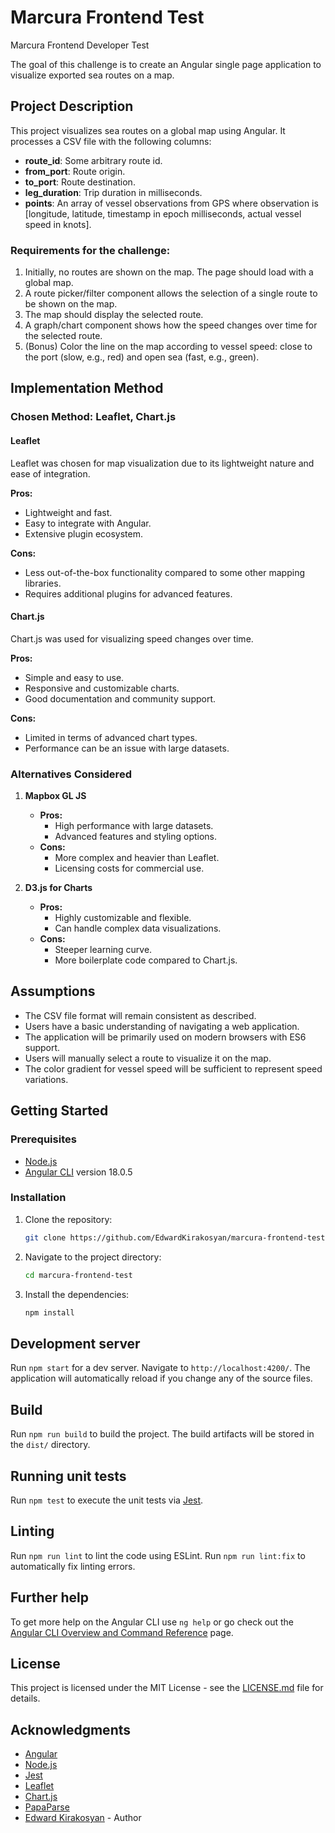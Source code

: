 # Marcura Frontend Test

Marcura Frontend Developer Test

The goal of this challenge is to create an Angular single page application to visualize exported sea routes on a map.

## Project Description

This project visualizes sea routes on a global map using Angular. It processes a CSV file with the following columns:

- **route_id**: Some arbitrary route id.
- **from_port**: Route origin.
- **to_port**: Route destination.
- **leg_duration**: Trip duration in milliseconds.
- **points**: An array of vessel observations from GPS where observation is [longitude, latitude, timestamp in epoch milliseconds, actual vessel speed in knots].

### Requirements for the challenge:

1. Initially, no routes are shown on the map. The page should load with a global map.
2. A route picker/filter component allows the selection of a single route to be shown on the map.
3. The map should display the selected route.
4. A graph/chart component shows how the speed changes over time for the selected route.
5. (Bonus) Color the line on the map according to vessel speed: close to the port (slow, e.g., red) and open sea (fast, e.g., green).

## Implementation Method

### Chosen Method: Leaflet, Chart.js

#### Leaflet
Leaflet was chosen for map visualization due to its lightweight nature and ease of integration.

**Pros:**
- Lightweight and fast.
- Easy to integrate with Angular.
- Extensive plugin ecosystem.

**Cons:**
- Less out-of-the-box functionality compared to some other mapping libraries.
- Requires additional plugins for advanced features.

#### Chart.js
Chart.js was used for visualizing speed changes over time.

**Pros:**
- Simple and easy to use.
- Responsive and customizable charts.
- Good documentation and community support.

**Cons:**
- Limited in terms of advanced chart types.
- Performance can be an issue with large datasets.

### Alternatives Considered

1. **Mapbox GL JS**
   - **Pros:**
     - High performance with large datasets.
     - Advanced features and styling options.
   - **Cons:**
     - More complex and heavier than Leaflet.
     - Licensing costs for commercial use.

2. **D3.js for Charts**
   - **Pros:**
     - Highly customizable and flexible.
     - Can handle complex data visualizations.
   - **Cons:**
     - Steeper learning curve.
     - More boilerplate code compared to Chart.js.

## Assumptions

- The CSV file format will remain consistent as described.
- Users have a basic understanding of navigating a web application.
- The application will be primarily used on modern browsers with ES6 support.
- Users will manually select a route to visualize it on the map.
- The color gradient for vessel speed will be sufficient to represent speed variations.

## Getting Started

### Prerequisites

- [Node.js](https://nodejs.org/)
- [Angular CLI](https://github.com/angular/angular-cli) version 18.0.5

### Installation

1. Clone the repository:
    ```bash
    git clone https://github.com/EdwardKirakosyan/marcura-frontend-test.git
    ```
2. Navigate to the project directory:
    ```bash
    cd marcura-frontend-test
    ```
3. Install the dependencies:
    ```bash
    npm install
    ```

## Development server

Run `npm start` for a dev server. Navigate to `http://localhost:4200/`. The application will automatically reload if you change any of the source files.

## Build

Run `npm run build` to build the project. The build artifacts will be stored in the `dist/` directory.

## Running unit tests

Run `npm test` to execute the unit tests via [Jest](https://jestjs.io/).

## Linting

Run `npm run lint` to lint the code using ESLint.
Run `npm run lint:fix` to automatically fix linting errors.

## Further help

To get more help on the Angular CLI use `ng help` or go check out the [Angular CLI Overview and Command Reference](https://angular.dev/tools/cli) page.

## License

This project is licensed under the MIT License - see the [LICENSE.md](LICENSE.md) file for details.

## Acknowledgments

- [Angular](https://angular.io/)
- [Node.js](https://nodejs.org/)
- [Jest](https://jestjs.io/)
- [Leaflet](https://leafletjs.com/)
- [Chart.js](https://www.chartjs.org/)
- [PapaParse](https://www.papaparse.com/)
- [Edward Kirakosyan](https://github.com/EdwardKirakosyan) - Author

